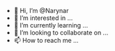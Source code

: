 - 👋 Hi, I’m @Narynar
- 👀 I’m interested in ...
- 🌱 I’m currently learning ...
- 💞️ I’m looking to collaborate on ...
- 📫 How to reach me ...

<!---
Narynar/Narynar is a ✨ special ✨ repository because its `README.md` (this file) appears on your GitHub profile.
You can click the Preview link to take a look at your changes.
--->

